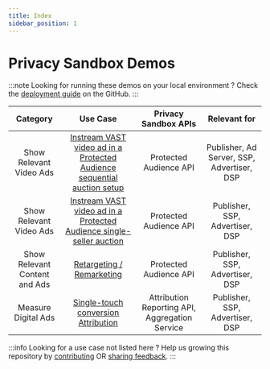 ```yaml
---
title: Index
sidebar_position: 1
---
```


# Privacy Sandbox Demos

:::note Looking for running these demos on your local environment ? Check the
[deployment guide](https://github.com/privacysandbox/privacy-sandbox-demos/blob/main/README.md) on the GitHub. :::

|         **Category**          |                                                    **Use Case**                                                    |            **Privacy Sandbox APIs**            |              **Relevant for**              |
| :---------------------------: | :----------------------------------------------------------------------------------------------------------------: | :--------------------------------------------: | :----------------------------------------: |
|    Show Relevant Video Ads    | [Instream VAST video ad in a Protected Audience sequential auction setup](demos/instream-video-ad-multi-seller.md) |             Protected Audience API             | Publisher, Ad Server, SSP, Advertiser, DSP |
|    Show Relevant Video Ads    |   [Instream VAST video ad in a Protected Audience single-seller auction](demos/vast-video-protected-audience.md)   |             Protected Audience API             |      Publisher, SSP, Advertiser, DSP       |
| Show Relevant Content and Ads |                           [Retargeting / Remarketing](demos/retargeting-remarketing.md)                            |             Protected Audience API             |      Publisher, SSP, Advertiser, DSP       |
|      Measure Digital Ads      |                [Single-touch conversion Attribution](demos/single-touch-conversion-attribution.md)                 | Attribution Reporting API, Aggregation Service |      Publisher, SSP, Advertiser, DSP       |

:::info Looking for a use case not listed here ? Help us growing this repository by
[contributing](https://github.com/privacysandbox/privacy-sandbox-demos/blob/main/CONTRIBUTING.md) OR
[sharing feedback](https://github.com/privacysandbox/privacy-sandbox-demos/issues). :::

